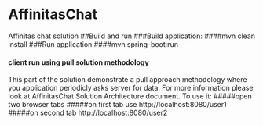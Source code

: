 # AffinitasChat
Affinitas chat solution
##Build and run
###Build application:
####mvn clean install
###Run application
####mvn spring-boot:run
#### client run using pull solution methodology
This part of the solution demonstrate a pull approach methodology where you application periodicly asks server for data.
For more information please look at AffinitasChat Solution Architecture document.
To use it:
#####open two browser tabs
#####on first tab use http://localhost:8080/user1
#####on second tab http://localhost:8080/user2
